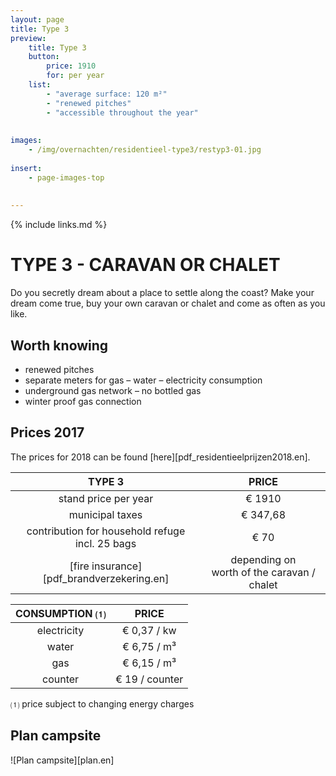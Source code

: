```yaml
---
layout: page
title: Type 3
preview: 
    title: Type 3
    button:
        price: 1910
        for: per year
    list:
        - "average surface: 120 m²"
        - "renewed pitches"
        - "accessible throughout the year"
       
        
images:
    - /img/overnachten/residentieel-type3/restyp3-01.jpg
    
insert:
    - page-images-top
    
    
---
```


{% include links.md %}

# TYPE 3 - CARAVAN OR CHALET

Do you secretly dream about a place to settle along the coast? Make your dream come true, buy your own caravan or chalet and come as often as you like. 


## Worth knowing

- renewed pitches
- separate meters for gas – water – electricity consumption
- underground gas network – no bottled gas
- winter proof gas connection


## Prices 2017

The prices for 2018 can be found [here][pdf_residentieelprijzen2018.en].

TYPE 3                |PRICE           |
:--------------------:|:--------------:|
stand price per year  |€ 1910              
municipal taxes       |€ 347,68 
contribution for household refuge<br>incl. 25 bags<br> | € 70   
[fire insurance][pdf_brandverzekering.en]      |depending on <br>worth of the caravan / chalet

CONSUMPTION ⑴           |PRICE         |
:--------------------:|:-------------:|
electricity         | € 0,37 / kw        
water                 | € 6,75 / m³  
gas                   | € 6,15 / m³       
counter     | € 19 / counter

⑴ price subject to changing energy charges

## Plan campsite

![Plan campsite][plan.en]
